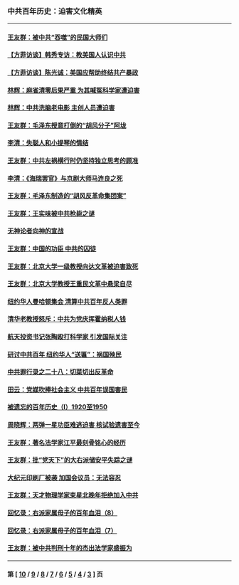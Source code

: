 ### 中共百年历史：迫害文化精英
---
#### [王友群：被中共“吞噬”的民国大师们](../../pages/nf1176111/n13942620.md?04300430) 
#### [【方菲访谈】韩秀专访：教美国人认识中共](../../pages/nf1176111/n13821310.md?04300430) 
#### [【方菲访谈】陈光诚：美国应帮助终结共产暴政](../../pages/nf1176111/n13759521.md?04300430) 
#### [林辉：麻雀清零后果严重 为其喊冤科学家遭迫害](../../pages/nf1176111/n13746900.md?04300430) 
#### [林辉：中共洗脑老电影 主创人员遭迫害](../../pages/nf1176111/n13699437.md?04300430) 
#### [王友群：毛泽东授意打倒的“胡风分子”阿垅](../../pages/nf1176111/n13592541.md?04300430) 
#### [李清：失聪人和小提琴的情结](../../pages/nf1176111/n13459280.md?04300430) 
#### [王友群：中共左祸横行时仍坚持独立思考的顾准](../../pages/nf1176111/n13444722.md?04300430) 
#### [李清：《海瑞罢官》与京剧大师马连良之死](../../pages/nf1176111/n13412316.md?04300430) 
#### [王友群：毛泽东制造的“胡风反革命集团案”](../../pages/nf1176111/n13324909.md?04300430) 
#### [王友群：王实味被中共枪毙之谜](../../pages/nf1176111/n13307502.md?04300430) 
#### [无神论者向神的宣战](../../pages/nf1176111/n13281535.md?04300430) 
#### [王友群：中国的功臣 中共的囚徒](../../pages/nf1176111/n13291790.md?04300430) 
#### [王友群：北京大学一级教授向达文革被迫害致死](../../pages/nf1176111/n13150966.md?04300430) 
#### [王友群：北京大学教授王重民文革中悬梁自尽](../../pages/nf1176111/n13084645.md?04300430) 
#### [纽约华人曼哈顿集会 清算中共百年反人类罪](../../pages/nf1176111/n13084157.md?04300430) 
#### [清华老教授怒斥：中共为党庆挥霍纳税人钱](../../pages/nf1176111/n13071430.md?04300430) 
#### [航天投资书记张陶殴打科学家 引发国际关注](../../pages/nf1176111/n13069132.md?04300430) 
#### [研讨中共百年 纽约华人“送匾”：祸国殃民](../../pages/nf1176111/n13057367.md?04300430) 
#### [中共罪行录之二十八：切菜切出反革命](../../pages/nf1176111/n13030600.md?04300430) 
#### [田云：党媒吹捧社会主义 中共百年误国害民](../../pages/nf1176111/n13006682.md?04300430) 
#### [被遗忘的百年历史（I）1920至1950](../../pages/nf1176111/n12986411.md?04300430) 
#### [周晓辉：两弹一星功臣难逃迫害 核试验遗害至今](../../pages/nf1176111/n12974997.md?04300430) 
#### [王友群：著名法学家江平最刻骨铭心的经历](../../pages/nf1176111/n12970787.md?04300430) 
#### [王友群：批“党天下”的大右派储安平失踪之谜](../../pages/nf1176111/n12954229.md?04300430) 
#### [大纪元印刷厂被袭 加国会议员：无法容忍](../../pages/nf1176111/n12883028.md?04300430) 
#### [王友群：天才物理学家束星北晚年拒绝加入中共](../../pages/nf1176111/n12792913.md?04300430) 
#### [回忆录：右派家属母子的百年血泪（8）](../../pages/nf1176111/n12706196.md?04300430) 
#### [回忆录：右派家属母子的百年血泪（7）](../../pages/nf1176111/n12706191.md?04300430) 
#### [王友群：被中共判刑十年的杰出法学家盛振为](../../pages/nf1176111/n12706141.md?04300430) 

---
#### 第 [ [10](./10.md?04300430) / [9](./9.md?04300430) / [8](./8.md?04300430) / [7](./7.md?04300430) / [6](./6.md?04300430) / [5](./5.md?04300430) / [4](./4.md?04300430) / [3](./3.md?04300430) ] 页
